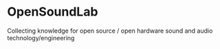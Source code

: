 # OpenSoundLab
Collecting knowledge for open source / open hardware sound and audio technology/engineering
